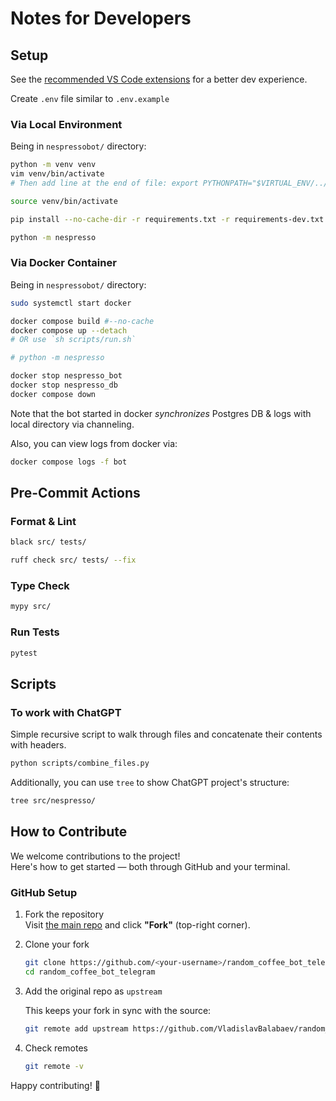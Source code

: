 # Notes for Developers

## Setup

See the [recommended VS Code extensions](recommended_vscode_extensions.md) for a better dev experience.

Create `.env` file similar to `.env.example`

### Via Local Environment

Being in `nespressobot/` directory:

```bash
python -m venv venv
vim venv/bin/activate
# Then add line at the end of file: export PYTHONPATH="$VIRTUAL_ENV/../src"

source venv/bin/activate

pip install --no-cache-dir -r requirements.txt -r requirements-dev.txt

python -m nespresso
```

### Via Docker Container

Being in `nespressobot/` directory:

```bash
sudo systemctl start docker

docker compose build #--no-cache
docker compose up --detach
# OR use `sh scripts/run.sh`

# python -m nespresso

docker stop nespresso_bot
docker stop nespresso_db
docker compose down
```

Note that the bot started in docker _synchronizes_ Postgres DB & logs with local directory via channeling.

Also, you can view logs from docker via:

```bash
docker compose logs -f bot
```

## Pre-Commit Actions

### Format & Lint

```bash
black src/ tests/

ruff check src/ tests/ --fix
```

### Type Check

```bash
mypy src/
```

### Run Tests

```bash
pytest
```

## Scripts

### To work with ChatGPT

Simple recursive script to walk through files and concatenate their contents with headers.

```bash
python scripts/combine_files.py
```

Additionally, you can use `tree` to show ChatGPT project's structure:

```bash
tree src/nespresso/
```

## How to Contribute

We welcome contributions to the project!  
Here's how to get started — both through GitHub and your terminal.

### GitHub Setup

1. Fork the repository  
   Visit [the main repo](https://github.com/VladislavBalabaev/random_coffee_bot_telegram) and click **"Fork"** (top-right corner).

2. Clone your fork

   ```bash
   git clone https://github.com/<your-username>/random_coffee_bot_telegram.git
   cd random_coffee_bot_telegram
   ```

3. Add the original repo as `upstream`

   This keeps your fork in sync with the source:

   ```bash
   git remote add upstream https://github.com/VladislavBalabaev/random_coffee_bot_telegram.git
   ```

4. Check remotes

   ```bash
   git remote -v
   ```

Happy contributing! 💙
